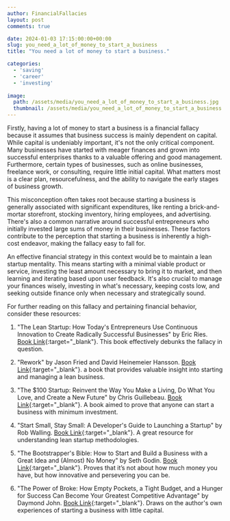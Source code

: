 ```yaml
---
author: FinancialFallacies
layout: post
comments: true

date: 2024-01-03 17:15:00:00+00:00  
slug: you_need_a_lot_of_money_to_start_a_business
title: "You need a lot of money to start a business."

categories:
  - 'saving'
  - 'career'
  - 'investing'
  
image:
  path: /assets/media/you_need_a_lot_of_money_to_start_a_business.jpg
  thumbnail: /assets/media/you_need_a_lot_of_money_to_start_a_business.jpg
---
```


Firstly, having a lot of money to start a business is a financial fallacy because it assumes that business success is mainly dependent on capital. While capital is undeniably important, it's not the only critical component. Many businesses have started with meager finances and grown into successful enterprises thanks to a valuable offering and good management. Furthermore, certain types of businesses, such as online businesses, freelance work, or consulting, require little initial capital. What matters most is a clear plan, resourcefulness, and the ability to navigate the early stages of business growth.

This misconception often takes root because starting a business is generally associated with significant expenditures, like renting a brick-and-mortar storefront, stocking inventory, hiring employees, and advertising. There's also a common narrative around successful entrepreneurs who initially invested large sums of money in their businesses. These factors contribute to the perception that starting a business is inherently a high-cost endeavor, making the fallacy easy to fall for.

An effective financial strategy in this context would be to maintain a lean startup mentality. This means starting with a minimal viable product or service, investing the least amount necessary to bring it to market, and then learning and iterating based upon user feedback. It's also crucial to manage your finances wisely, investing in what's necessary, keeping costs low, and seeking outside finance only when necessary and strategically sound.

For further reading on this fallacy and pertaining financial behavior, consider these resources:

1. "The Lean Startup: How Today's Entrepreneurs Use Continuous Innovation to Create Radically Successful Businesses" by Eric Ries. [Book Link](https://www.amazon.com/Lean-Startup-Entrepreneurs-Continuous-Innovation/dp/0307887898/ref=nosim?tag=financialfall-20){:target="_blank"}. This book effectively debunks the fallacy in question.

2. "Rework" by Jason Fried and David Heinemeier Hansson. [Book Link](https://www.amazon.com/Rework-Jason-Fried/dp/0307463745/ref=nosim?tag=financialfall-20){:target="_blank"}. a book that provides valuable insight into starting and managing a lean business.

3. "The $100 Startup: Reinvent the Way You Make a Living, Do What You Love, and Create a New Future" by Chris Guillebeau. [Book Link](https://www.amazon.com/100-Startup-Reinvent-Living-Create/dp/0307951529/ref=nosim?tag=financialfall-20){:target="_blank"}. A book aimed to prove that anyone can start a business with minimum investment.

4. "Start Small, Stay Small: A Developer's Guide to Launching a Startup" by Rob Walling. [Book Link](https://www.amazon.com/Start-Small-Stay-Developers-Launching/dp/0615373968/ref=nosim?tag=financialfall-20){:target="_blank"}. A great resource for understanding lean startup methodologies.

5. "The Bootstrapper's Bible: How to Start and Build a Business with a Great Idea and (Almost) No Money" by Seth Godin. [Book Link](https://www.amazon.com/Bootstrappers-Bible-Start-Business-Almost/dp/157410103X/ref=nosim?tag=financialfall-20){:target="_blank"}. Proves that it’s not about how much money you have, but how innovative and persevering you can be.

6. "The Power of Broke: How Empty Pockets, a Tight Budget, and a Hunger for Success Can Become Your Greatest Competitive Advantage" by Daymond John. [Book Link](https://www.amazon.com/Power-Broke-Greatest-Competitive-Advantage-ebook/dp/B00WPQHK14/ref=nosim?tag=financialfall-20){:target="_blank"}. Draws on the author's own experiences of starting a business with little capital.
